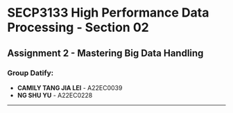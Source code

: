 <h1>SECP3133 High Performance Data Processing - Section 02</h1>

<h2>Assignment 2 - Mastering Big Data Handling</h2>

<h3>Group Datify:</h3>
<ul>
<li><strong>CAMILY TANG JIA LEI</strong> - A22EC0039</li>
<li><strong>NG SHU YU</strong> - A22EC0228</li>
</ul>

<hr>